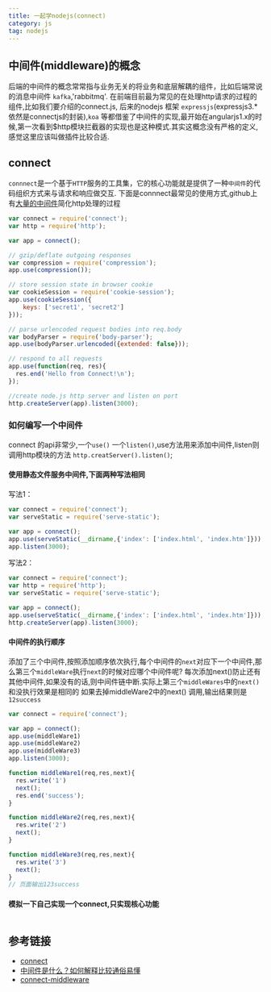 ```yaml
---
title: 一起学nodejs(connect)
category: js
tag: nodejs
---
```


## 中间件(middleware)的概念

后端的中间件的概念常常指与业务无关的将业务和底层解耦的组件，比如后端常说的消息中间件 `kafka`,'rabbitmq'.
在前端目前最为常见的在处理http请求的过程的组件,比如我们要介绍的connect.js, 后来的nodejs 框架 `expressjs`(expressjs3.* 依然是connectjs的封装),`koa` 等都借鉴了中间件的实现,最开始在angularjs1.x的时候,第一次看到$http模块拦截器的实现也是这种模式.其实这概念没有严格的定义,感觉这里应该叫做插件比较合适.

## connect

`connnect`是一个基于`HTTP`服务的工具集，它的核心功能就是提供了一种`中间件`的代码组织方式来与请求和响应做交互.
下面是connnect最常见的使用方式,github上有[大量的中间件](https://github.com/senchalabs/connect#middleware)简化http处理的过程

```javascript
var connect = require('connect');
var http = require('http');

var app = connect();

// gzip/deflate outgoing responses
var compression = require('compression');
app.use(compression());

// store session state in browser cookie
var cookieSession = require('cookie-session');
app.use(cookieSession({
    keys: ['secret1', 'secret2']
}));

// parse urlencoded request bodies into req.body
var bodyParser = require('body-parser');
app.use(bodyParser.urlencoded({extended: false}));

// respond to all requests
app.use(function(req, res){
  res.end('Hello from Connect!\n');
});

//create node.js http server and listen on port
http.createServer(app).listen(3000);
```

### 如何编写一个中间件

connect 的api非常少,一个`use()` 一个`listen()`,use方法用来添加中间件,listen则调用http模块的方法 `http.creatServer().listen()`;

#### 使用静态文件服务中间件,下面两种写法相同

写法1：

```javascript
var connect = require('connect');
var serveStatic = require('serve-static');

var app = connect();
app.use(serveStatic(__dirname,{'index': ['index.html', 'index.htm']}));
app.listen(3000);
```

写法2：

```javascript
var connect = require('connect');
var http = require('http');
var serveStatic = require('serve-static');

var app = connect();
app.use(serveStatic(__dirname,{'index': ['index.html', 'index.htm']}));
http.createServer(app).listen(3000);
```

#### 中间件的执行顺序

添加了三个中间件,按照添加顺序依次执行,每个中间件的`next`对应下一个中间件,那么第三个`middleWare`执行`next`的时候对应哪个中间件呢?
每次添加next()防止还有其他中间件,如果没有的话,则中间件链中断.实际上第三个`middleWares`中的`next()`和没执行效果是相同的
如果去掉middleWare2中的next() 调用,输出结果则是`12success`

```javascript
var connect = require('connect');

var app = connect();
app.use(middleWare1)
app.use(middleWare2)
app.use(middleWare3)
app.listen(3000);

function middleWare1(req,res,next){
  res.write('1')
  next();
  res.end('success');
}

function middleWare2(req,res,next){
  res.write('2')
  next();
}

function middleWare3(req,res,next){
  res.write('3')
  next();
}
// 页面输出123success
```

#### 模拟一下自己实现一个connect,只实现核心功能

```javascript

```

## 参考链接

- [connect](https://github.com/senchalabs/connect)
- [中间件是什么？如何解释比较通俗易懂](https://www.zhihu.com/question/19730582)
- [connect-middleware](https://stackoverflow.com/questions/5284340/what-is-node-js-connect-express-and-middleware)